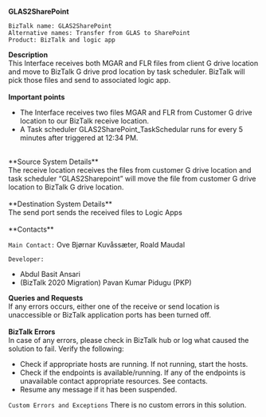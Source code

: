 **GLAS2SharePoint**

	BizTalk name: GLAS2SharePoint
	Alternative names: Transfer from GLAS to SharePoint
	Product: BizTalk and logic app

**Description**<br>
This Interface receives both MGAR and FLR files from client G drive location and move to BizTalk G drive prod location by task scheduler. BizTalk will pick those files and send to associated logic app.
<br>
<br>
**Important points**

* The Interface receives two files MGAR and FLR from Customer G drive location to our BizTalk receive location.
* A Task scheduler GLAS2SharePoint_TaskSchedular runs for every 5 minutes after triggered at 12:34 PM.

<br>
**Source System Details**<BR>
The receive location receives the files from customer G drive location and task scheduler “GLAS2Sharepoint” will move the file from customer G drive location to BizTalk G drive location.
<br>
<br>
**Destination System Details**<BR>
The send port sends the received files to Logic Apps
<br>
<br>
**Contacts**<BR>

`Main Contact:`
Ove Bjørnar Kuvåssæter,
Roald Maudal


`Developer:`<BR>
- Abdul Basit Ansari
- (BizTalk 2020 Migration) Pavan Kumar Pidugu (PKP)

**Queries and Requests**<BR>
If any errors occurs, either one of the receive or send location is unaccessible or BizTalk application ports has been turned off.
<br>
<br>
**BizTalk Errors**<BR>
In case of any errors, please check in BizTalk hub or log what caused the solution to fail. Verify the following:

* Check if appropriate hosts are running. If not running, start the hosts.
* Check if the endpoints is available/running. If any of the endpoints is unavailable contact appropriate resources. See contacts.
* Resume any message if it has been suspended.

`Custom Errors and Exceptions`
There is no custom errors in this solution.
